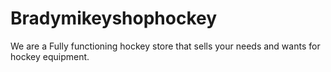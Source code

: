 # Bradymikeyshophockey
We are a Fully functioning hockey store that sells your needs and wants for hockey equipment.
